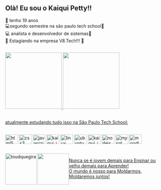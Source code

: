  ##
 
 ## Olà! Eu sou o Kaiqui Petty!!
 💎 tenho 19 anos <br>
 💻segundo semestre na são paulo tech school👾 <br>
 💻 analista e desenvolvedor de sistemas👾 <br>
 💼 Estagiando na empresa V8.Tech!!! 💟
 ##

 <div>
 <a href= "https://github.com/oKaiquiPetty">
  <img height= "180cm" src= "https://github-readme-stats.vercel.app/api?username=oKaiquiPetty&show_icons=true&theme=radical&include_all_commits=true&count_private=false" />
   <img height= "180cm" src ="https://github-readme-stats.vercel.app/api/top-langs/?username=oKaiquiPetty&layout=compact&langs_count=16&theme=radical" />
</div> <br>

atualmente estudando tudo isso na São Paulo Tech School:
  <div style="display: inline-block;"> <br>


   

  <img align="center" src="https://cdn.jsdelivr.net/gh/devicons/devicon/icons/html5/html5-original.svg" alt="html5" height="30" width="40">
        
  <img align="center" src="https://cdn.jsdelivr.net/gh/devicons/devicon/icons/css3/css3-original-wordmark.svg" alt="css3" height="30" width="40">
        
   <img align="center" src="https://cdn.jsdelivr.net/gh/devicons/devicon/icons/javascript/javascript-original.svg" alt="javascript" height="30" width="40">
        
  <img align="center" src="https://cdn.jsdelivr.net/gh/devicons/devicon/icons/vscode/vscode-original.svg" alt="kaiqui_ide" height="30" width="40">
        
   <img align="center" src="https://cdn.jsdelivr.net/gh/devicons/devicon/icons/linux/linux-original.svg" alt="linux" height="30" width="40">
        
  <img align="center" src="https://cdn.jsdelivr.net/gh/devicons/devicon/icons/ubuntu/ubuntu-plain-wordmark.svg" alt="ubuntu" height="30" width="40">
        
   <img align="center" src="https://cdn.jsdelivr.net/gh/devicons/devicon/icons/arduino/arduino-original-wordmark.svg" alt="kaiqui_ide" height="30" width="40">
        
   <img align="center" src="https://cdn.jsdelivr.net/gh/devicons/devicon/icons/nodejs/nodejs-original-wordmark.svg" alt="nodejs" height="30" width="40">
        
   <img align="center" src="https://cdn.jsdelivr.net/gh/devicons/devicon/icons/mysql/mysql-original-wordmark.svg" alt="mysql" height="30" width="40">
        
  <img align="center" src="https://cdn.jsdelivr.net/gh/devicons/devicon/icons/moodle/moodle-original.svg" alt="moodle" height="30" width="40">
  
  </div>
 
  
  ## 
  
   <div style="display: flex;" >
   
   <img align="left" height="100" width="100" src="https://3.bp.blogspot.com/-c6fyaF8QrSo/XL9tB7eVEgI/AAAAAAAACEA/g2XMpONIwDYHqCde0SDvdI6DmdRXiw6NwCLcBGAs/s1600/Marco.gif" alt="toudquegira">


     
   <img align="center"  src="https://images-wixmp-ed30a86b8c4ca887773594c2.wixmp.com/f/4763bffd-6902-4b2b-b899-107819b82fe3/dduh8p7-72e600a9-cd7b-482a-a974-fb218cc1181d.gif?token=eyJ0eXAiOiJKV1QiLCJhbGciOiJIUzI1NiJ9.eyJzdWIiOiJ1cm46YXBwOjdlMGQxODg5ODIyNjQzNzNhNWYwZDQxNWVhMGQyNmUwIiwiaXNzIjoidXJuOmFwcDo3ZTBkMTg4OTgyMjY0MzczYTVmMGQ0MTVlYTBkMjZlMCIsIm9iaiI6W1t7InBhdGgiOiJcL2ZcLzQ3NjNiZmZkLTY5MDItNGIyYi1iODk5LTEwNzgxOWI4MmZlM1wvZGR1aDhwNy03MmU2MDBhOS1jZDdiLTQ4MmEtYTk3NC1mYjIxOGNjMTE4MWQuZ2lmIn1dXSwiYXVkIjpbInVybjpzZXJ2aWNlOmZpbGUuZG93bmxvYWQiXX0.XlP_9L_CrJ2RGHwgBivvvoCICkvWVeDagBjGa9Zp9hA" alt="" height="100" width="100">

Nunca se é jovem demais para Ensinar ou velho demais para Aprender! <br>
O mundo é nosso para Moldarmos, Moldaremos juntos!
 
 </div>

   
